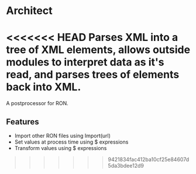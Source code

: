 # Architect
<<<<<<< HEAD
Parses XML into a tree of XML elements, allows outside modules to interpret data as it's read, and parses trees of elements back into XML.
=======
A postprocessor for RON.

## Features

* Import other RON files using Import(url)
* Set values at process time using $ expressions
* Transform values using $ expressions
>>>>>>> 9421834fac412ba10cf25e84607d5da3bdee12d9
